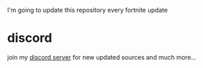 I'm going to update this repository every fortnite update

# discord
join my [discord server](https://discord.gg/9UpmWQnbAh) for new updated sources and much more...
